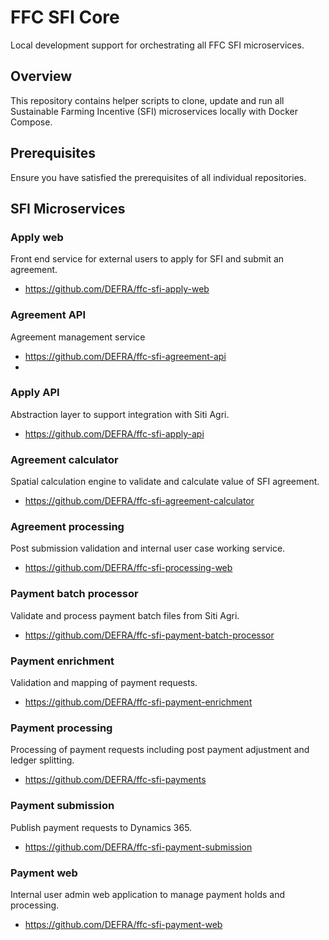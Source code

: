 # FFC SFI Core
Local development support for orchestrating all FFC SFI microservices.

## Overview

This repository contains helper scripts to clone, update and run all Sustainable Farming Incentive (SFI) microservices locally with Docker Compose.

## Prerequisites

Ensure you have satisfied the prerequisites of all individual repositories.

## SFI Microservices

### Apply web

Front end service for external users to apply for SFI and submit an agreement.

- https://github.com/DEFRA/ffc-sfi-apply-web

### Agreement API

Agreement management service

- https://github.com/DEFRA/ffc-sfi-agreement-api
- 
### Apply API

Abstraction layer to support integration with Siti Agri.

- https://github.com/DEFRA/ffc-sfi-apply-api

### Agreement calculator

Spatial calculation engine to validate and calculate value of SFI agreement.

- https://github.com/DEFRA/ffc-sfi-agreement-calculator

### Agreement processing

Post submission validation and internal user case working service.

- https://github.com/DEFRA/ffc-sfi-processing-web

### Payment batch processor

Validate and process payment batch files from Siti Agri.

- https://github.com/DEFRA/ffc-sfi-payment-batch-processor

### Payment enrichment

Validation and mapping of payment requests.

- https://github.com/DEFRA/ffc-sfi-payment-enrichment

### Payment processing

Processing of payment requests including post payment adjustment and ledger splitting.

- https://github.com/DEFRA/ffc-sfi-payments

### Payment submission

Publish payment requests to Dynamics 365.

- https://github.com/DEFRA/ffc-sfi-payment-submission

### Payment web

Internal user admin web application to manage payment holds and processing.

- https://github.com/DEFRA/ffc-sfi-payment-web
